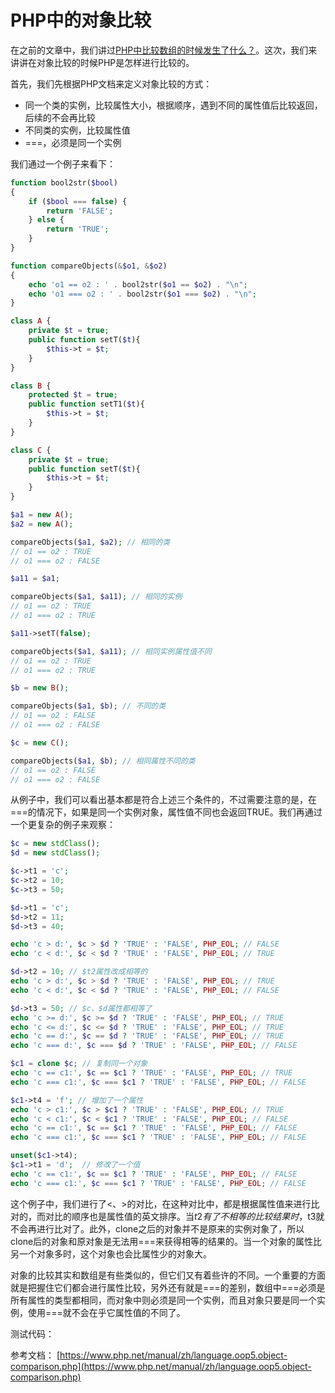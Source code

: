 # PHP中的对象比较

在之前的文章中，我们讲过[PHP中比较数组的时候发生了什么？](https://mp.weixin.qq.com/s/FMfjNarP7_xFiYgderph-g)。这次，我们来讲讲在对象比较的时候PHP是怎样进行比较的。

首先，我们先根据PHP文档来定义对象比较的方式：

- 同一个类的实例，比较属性大小，根据顺序，遇到不同的属性值后比较返回，后续的不会再比较
- 不同类的实例，比较属性值
- ===，必须是同一个实例

我们通过一个例子来看下：

```php
function bool2str($bool)
{
    if ($bool === false) {
        return 'FALSE';
    } else {
        return 'TRUE';
    }
}

function compareObjects(&$o1, &$o2)
{
    echo 'o1 == o2 : ' . bool2str($o1 == $o2) . "\n";
    echo 'o1 === o2 : ' . bool2str($o1 === $o2) . "\n";
}

class A {
    private $t = true;
    public function setT($t){
        $this->t = $t;
    }
}

class B {
    protected $t = true;
    public function setT1($t){
        $this->t = $t;
    }
}

class C {
    private $t = true;
    public function setT($t){
        $this->t = $t;
    }
}

$a1 = new A();
$a2 = new A();

compareObjects($a1, $a2); // 相同的类
// o1 == o2 : TRUE
// o1 === o2 : FALSE

$a11 = $a1;

compareObjects($a1, $a11); // 相同的实例
// o1 == o2 : TRUE
// o1 === o2 : TRUE

$a11->setT(false);

compareObjects($a1, $a11); // 相同实例属性值不同
// o1 == o2 : TRUE
// o1 === o2 : TRUE

$b = new B();

compareObjects($a1, $b); // 不同的类
// o1 == o2 : FALSE
// o1 === o2 : FALSE

$c = new C();

compareObjects($a1, $b); // 相同属性不同的类
// o1 == o2 : FALSE
// o1 === o2 : FALSE
```

从例子中，我们可以看出基本都是符合上述三个条件的，不过需要注意的是，在===的情况下，如果是同一个实例对象，属性值不同也会返回TRUE。我们再通过一个更复杂的例子来观察：

```php
$c = new stdClass();
$d = new stdClass();

$c->t1 = 'c';
$c->t2 = 10;
$c->t3 = 50;

$d->t1 = 'c';
$d->t2 = 11;
$d->t3 = 40;

echo 'c > d:', $c > $d ? 'TRUE' : 'FALSE', PHP_EOL; // FALSE
echo 'c < d:', $c < $d ? 'TRUE' : 'FALSE', PHP_EOL; // TRUE

$d->t2 = 10; // $t2属性改成相等的
echo 'c > d:', $c > $d ? 'TRUE' : 'FALSE', PHP_EOL; // TRUE
echo 'c < d:', $c < $d ? 'TRUE' : 'FALSE', PHP_EOL; // FALSE

$d->t3 = 50; // $c、$d属性都相等了
echo 'c >= d:', $c >= $d ? 'TRUE' : 'FALSE', PHP_EOL; // TRUE
echo 'c <= d:', $c <= $d ? 'TRUE' : 'FALSE', PHP_EOL; // TRUE
echo 'c == d:', $c == $d ? 'TRUE' : 'FALSE', PHP_EOL; // TRUE
echo 'c === d:', $c === $d ? 'TRUE' : 'FALSE', PHP_EOL; // FALSE

$c1 = clone $c; // 复制同一个对象
echo 'c == c1:', $c == $c1 ? 'TRUE' : 'FALSE', PHP_EOL; // TRUE
echo 'c === c1:', $c === $c1 ? 'TRUE' : 'FALSE', PHP_EOL; // FALSE

$c1->t4 = 'f'; // 增加了一个属性
echo 'c > c1:', $c > $c1 ? 'TRUE' : 'FALSE', PHP_EOL; // TRUE
echo 'c < c1:', $c < $c1 ? 'TRUE' : 'FALSE', PHP_EOL; // FALSE
echo 'c == c1:', $c == $c1 ? 'TRUE' : 'FALSE', PHP_EOL; // FALSE
echo 'c === c1:', $c === $c1 ? 'TRUE' : 'FALSE', PHP_EOL; // FALSE

unset($c1->t4);
$c1->t1 = 'd';  // 修改了一个值
echo 'c == c1:', $c == $c1 ? 'TRUE' : 'FALSE', PHP_EOL; // FALSE
echo 'c === c1:', $c === $c1 ? 'TRUE' : 'FALSE', PHP_EOL; // FALSE
```

这个例子中，我们进行了<、>的对比，在这种对比中，都是根据属性值来进行比对的，而对比的顺序也是属性值的英文排序。当$t2有了不相等的比较结果时，$t3就不会再进行比对了。此外，clone之后的对象并不是原来的实例对象了，所以clone后的对象和原对象是无法用===来获得相等的结果的。当一个对象的属性比另一个对象多时，这个对象也会比属性少的对象大。

对象的比较其实和数组是有些类似的，但它们又有着些许的不同。一个重要的方面就是把握住它们都会进行属性比较，另外还有就是===的差别，数组中===必须是所有属性的类型都相同，而对象中则必须是同一个实例，而且对象只要是同一个实例，使用===就不会在乎它属性值的不同了。

测试代码：
[]()

参考文档：
[https://www.php.net/manual/zh/language.oop5.object-comparison.php](https://www.php.net/manual/zh/language.oop5.object-comparison.php)
